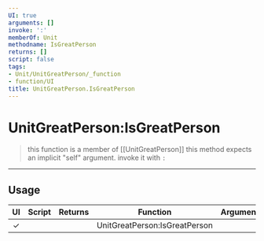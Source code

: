 ```yaml
---
UI: true
arguments: []
invoke: ':'
memberOf: Unit
methodname: IsGreatPerson
returns: []
script: false
tags:
- Unit/UnitGreatPerson/_function
- function/UI
title: UnitGreatPerson.IsGreatPerson
---
```

# UnitGreatPerson:IsGreatPerson
> this function is a member of [[UnitGreatPerson]]
> this method expects an implicit "self" argument. invoke it with `:`
-----
## Usage
|  UI | Script | Returns | Function | Arguments |
|:---:|:------:|-------:|:--------:|:---------|
|✓| ||UnitGreatPerson:IsGreatPerson||
